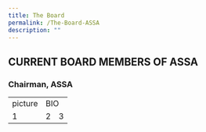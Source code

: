 ```yaml
---
title: The Board
permalink: /The-Board-ASSA
description: ""
---
```

## CURRENT BOARD MEMBERS OF ASSA


### Chairman, ASSA

<table>
	<tr>
			<td>picture</td>
			<td colspan="3">BIO</td>
	 </tr>
	 <tr>
			<td>1</td>
			<td>2</td>
			<td colspan="2">3</td>
	 </tr>
</table>